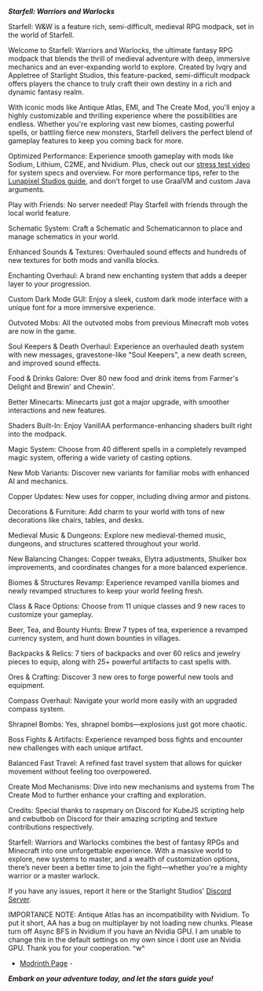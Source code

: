 ***Starfell: Warriors and Warlocks***

Starfell: W&W is a feature rich, semi-difficult, medieval RPG modpack, set in the world of Starfell.

Welcome to Starfell: Warriors and Warlocks, the ultimate fantasy RPG modpack that blends the thrill of medieval adventure with deep, immersive mechanics and an ever-expanding world to explore. Created by Ivqry and Appletree of Starlight Studios, this feature-packed, semi-difficult modpack offers players the chance to truly craft their own destiny in a rich and dynamic fantasy realm.

With iconic mods like Antique Atlas, EMI, and The Create Mod, you'll enjoy a highly customizable and thrilling experience where the possibilities are endless. Whether you're exploring vast new biomes, casting powerful spells, or battling fierce new monsters, Starfell delivers the perfect blend of gameplay features to keep you coming back for more.

Optimized Performance: Experience smooth gameplay with mods like Sodium, Lithium, C2ME, and Nvidium. Plus, check out our [stress test video](https://youtu.be/EjHKDV5423c?si=aLvoPcspdqXndOdy) for system specs and overview. For more performance tips, refer to the [Lunapixel Studios guide](https://rpg.prominence.wiki/performance-guide), and don’t forget to use GraalVM and custom Java arguments.

Play with Friends: No server needed! Play Starfell with friends through the local world feature.

Schematic System: Craft a Schematic and Schematicannon to place and manage schematics in your world.

Enhanced Sounds & Textures: Overhauled sound effects and hundreds of new textures for both mods and vanilla blocks.

Enchanting Overhaul: A brand new enchanting system that adds a deeper layer to your progression.

Custom Dark Mode GUI: Enjoy a sleek, custom dark mode interface with a unique font for a more immersive experience.

Outvoted Mobs: All the outvoted mobs from previous Minecraft mob votes are now in the game.

Soul Keepers & Death Overhaul: Experience an overhauled death system with new messages, gravestone-like "Soul Keepers", a new death screen, and improved sound effects.

Food & Drinks Galore: Over 80 new food and drink items from Farmer's Delight and Brewin' and Chewin'.

Better Minecarts: Minecarts just got a major upgrade, with smoother interactions and new features.

Shaders Built-In: Enjoy VanillAA performance-enhancing shaders built right into the modpack.

Magic System: Choose from 40 different spells in a completely revamped magic system, offering a wide variety of casting options.

New Mob Variants: Discover new variants for familiar mobs with enhanced AI and mechanics.

Copper Updates: New uses for copper, including diving armor and pistons.

Decorations & Furniture: Add charm to your world with tons of new decorations like chairs, tables, and desks.

Medieval Music & Dungeons: Explore new medieval-themed music, dungeons, and structures scattered throughout your world.

New Balancing Changes: Copper tweaks, Elytra adjustments, Shulker box improvements, and coordinates changes for a more balanced experience.

Biomes & Structures Revamp: Experience revamped vanilla biomes and newly revamped structures to keep your world feeling fresh.

Class & Race Options: Choose from 11 unique classes and 9 new races to customize your gameplay.

Beer, Tea, and Bounty Hunts: Brew 7 types of tea, experience a revamped currency system, and hunt down bounties in villages.

Backpacks & Relics: 7 tiers of backpacks and over 60 relics and jewelry pieces to equip, along with 25+ powerful artifacts to cast spells with.

Ores & Crafting: Discover 3 new ores to forge powerful new tools and equipment.

Compass Overhaul: Navigate your world more easily with an upgraded compass system.

Shrapnel Bombs: Yes, shrapnel bombs—explosions just got more chaotic.

Boss Fights & Artifacts: Experience revamped boss fights and encounter new challenges with each unique artifact.

Balanced Fast Travel: A refined fast travel system that allows for quicker movement without feeling too overpowered.

Create Mod Mechanisms: Dive into new mechanisms and systems from The Create Mod to further enhance your crafting and exploration.

Credits: Special thanks to raspmary on Discord for KubeJS scripting help and cwbutbob on Discord for their amazing scripting and texture contributions respectively.


Starfell: Warriors and Warlocks combines the best of fantasy RPGs and Minecraft into one unforgettable experience. With a massive world to explore, new systems to master, and a wealth of customization options, there’s never been a better time to join the fight—whether you're a mighty warrior or a master warlock.

If you have any issues, report it here or the Starlight Studios' [Discord Server](https://discord.gg/24KnMYdf9).

IMPORTANCE NOTE: Antique Atlas has an incompatibility with Nvidium. To put it short, AA has a bug on multiplayer by not loading new chunks. Please turn off Async BFS in Nvidium if you have an Nvidia GPU. I am unable to change this in the default settings on my own since i dont use an Nvidia GPU. Thank you for your cooperation. ^w^

- [Modrinth Page](https://modrinth.com/modpack/starfell) -

***Embark on your adventure today, and let the stars guide you!***

